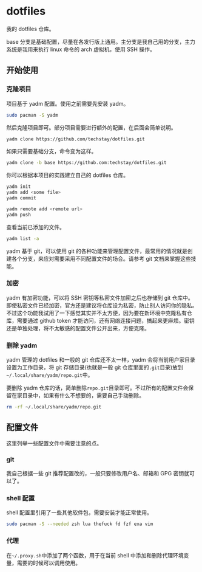 # dotfiles

我的 dotfiles 仓库。

base 分支是基础配置，尽量在各发行版上通用。主分支是我自己用的分支，主力系统是我用来执行 linux 命令的 arch 虚拟机，使用 SSH 操作。

## 开始使用

### 克隆项目

项目基于 yadm 配置。使用之前需要先安装 yadm。

```sh
sudo pacman -S yadm
```

然后克隆项目即可。部分项目需要进行额外的配置，在后面会简单说明。

```sh
yadm clone https://github.com/techstay/dotfiles.git
```

如果只需要基础分支，命令变为这样。

```sh
yadm clone -b base https://github.com:techstay/dotfiles.git
```

你可以根据本项目的实践建立自己的 dotfiles 仓库。

```sh
yadm init
yadm add <some file>
yadm commit

yadm remote add <remote url>
yadm push
```

查看当前已添加的文件。

```sh
yadm list -a
```

yadm 基于 git，可以使用 git 的各种功能来管理配置文件，最常用的情况就是创建各个分支，来应对需要采用不同配置文件的场合。请参考 git 文档来掌握这些技能。

### 加密

yadm 有加密功能，可以将 SSH 密钥等私密文件加密之后也存储到 git 仓库中。即使私密文件已经加密，官方还是建议将仓库设为私密，防止别人访问你的隐私。不过这个功能我试用了一下感觉其实并不太方便，因为要在新环境中克隆私有仓库，需要通过 github token 才能访问，还有网络连接问题，搞起来更麻烦。密钥还是单独处理，将不太敏感的配置文件公开出来，方便克隆。

### 删除 yadm

yadm 管理的 dotfiles 和一般的 git 仓库还不太一样，yadm 会将当前用户家目录设置为工作目录，将 git 存储目录(也就是一般 git 仓库里面的`.git`目录)放到`~/.local/share/yadm/repo.git`中。

要删除 yadm 仓库的话，简单删除`repo.git`目录即可。不过所有的配置文件会保留在家目录中，如果有什么不想要的，需要自己手动删除。

```sh
rm -rf ~/.local/share/yadm/repo.git
```

## 配置文件

这里列举一些配置文件中需要注意的点。

### git

我自己根据一些 git 推荐配置改的，一般只要修改用户名、邮箱和 GPG 密钥就可以了。

### shell 配置

shell 配置里引用了一些其他软件包，需要安装才能正常使用。

```sh
sudo pacman -S --needed zsh lua thefuck fd fzf exa vim
```

### 代理

在`~/.proxy.sh`中添加了两个函数，用于在当前 shell 中添加和删除代理环境变量，需要的时候可以调用使用。
